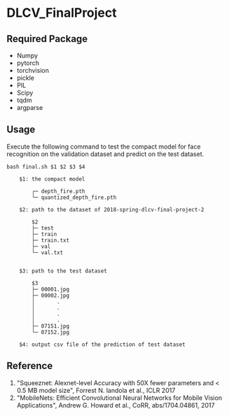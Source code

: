 # DLCV_FinalProject

## Required Package

* Numpy
* pytorch
* torchvision
* pickle
* PIL
* Scipy
* tqdm
* argparse

## Usage
Execute the following command to test the compact model for face recognition on the validation dataset and predict on the test dataset.
```
bash final.sh $1 $2 $3 $4

    $1: the compact model
    
        ┌─ depth_fire.pth
        └─ quantized_depth_fire.pth
        
    $2: path to the dataset of 2018-spring-dlcv-final-project-2
    
        $2
        ├─ test
        ├─ train
        ├─ train.txt
        ├─ val
        └─ val.txt
        
    
    $3: path to the test dataset
    
        $3
        ├─ 00001.jpg
        ├─ 00002.jpg
        │       .
        │       .
        │       .
        │       .
        ├─ 07151.jpg
        └─ 07152.jpg
    
    $4: output csv file of the prediction of test dataset
```

## Reference
1. "Squeeznet: Alexnet-level Accuracy with 50X fewer parameters and < 0.5 MB model size", Forrest N. landola et al., ICLR 2017
2. "MobileNets: Efficient Convolutional Neural Networks for Mobile Vision Applications", Andrew G. Howard et al., CoRR, abs/1704.04861, 2017
